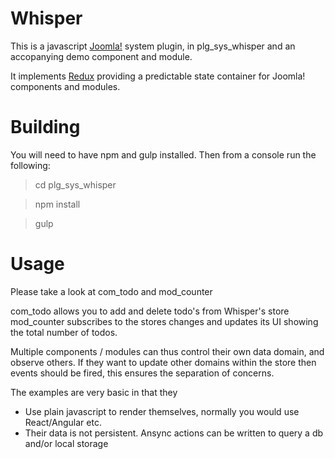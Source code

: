 Whisper
=======

This is a javascript [Joomla!](http://joomla.org) system plugin, in plg_sys_whisper and an 
accopanying demo component and module.

It implements [Redux](https://github.com/reactjs/redux) providing a predictable state container for 
Joomla! components and modules.

Building
=========
You will need to have npm and gulp installed. Then from a console run the following:

> cd plg_sys_whisper

> npm install

> gulp

Usage
======

Please take a look at com_todo and mod_counter

com_todo allows you to add and delete todo's from Whisper's store
mod_counter subscribes to the stores changes and updates its UI showing the total number of todos.

Multiple components / modules can thus control their own data domain, and observe others.
If they want to update other domains within the store then events should be fired, this ensures
the separation of concerns.

The examples are very basic in that they
 
 * Use plain javascript to render themselves, normally you would use React/Angular etc.
 * Their data is not persistent. Ansync actions can be written to query a db and/or local storage
